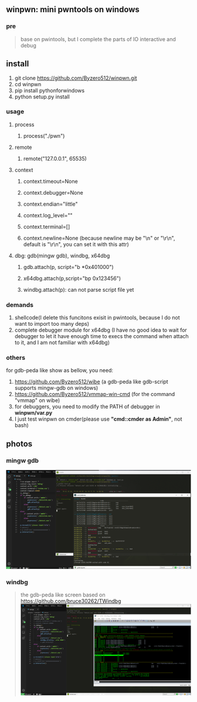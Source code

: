 ## winpwn: mini pwntools on windows

### pre

> base on pwintools, but I complete the parts of IO interactive and debug

## install

1. git clone  https://github.com/Byzero512/winpwn.git
1. cd winpwn
1. pip install pythonforwindows
1. python setup.py install





### usage

1. process

   1. process\("./pwn"\)
1. remote

   1. remote\("127.0.0.1", 65535\)
1. context

   1. context\.timeout=None

   1. context\.debugger=None

   1. context\.endian="little"

   1. context\.log\_level=""

   1. context\.terminal=\[\]

   1. context\.newline=None \(because newline may be "\\n" or "\\r\\n", default is "\\r\\n", you can set it with this attr\)
1. dbg: gdb\(mingw gdb\), windbg, x64dbg

   1. gdb\.attach\(p, script="b \*0x401000"\)

   1. x64dbg\.attach\(p\,script="bp 0x123456")

   1. windbg\.attach\(p\): can not parse script file yet

### demands
1. shellcode(I delete this funcitons exisit in pwintools, because I do not want to import too many deps)
2. complete debugger module for x64dbg (I have no good idea to wait for debugger to let it have enough time to execs the command when attach to it, and I am not familiar with x64dbg) 


### others

for gdb-peda like show  as bellow, you need:

1. https://github.com/Byzero512/wibe (a gdb-peda like gdb-script supports mingw-gdb on windows)
1. https://github.com/Byzero512/vmmap-win-cmd (for the command "vmmap" on wibe)
2. for debuggers, you need to modify the PATH of debugger in <b>winpwn/var.py</b>
3. I just test winpwn on cmder(please use <b>"cmd::cmder as Admin"</b>, not bash)

## photos

### mingw gdb

![gdb](./img/winpwn1.png)

### windbg
> the gdb-peda like screen based on https://github.com/bruce30262/TWindbg
![windbg](./img/winpwn2.png)
